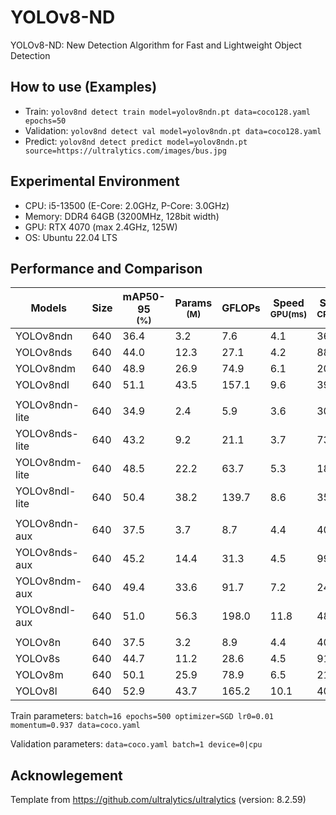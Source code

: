 # YOLOv8-ND
YOLOv8-ND: New Detection Algorithm for Fast and Lightweight Object Detection

## How to use (Examples)
* Train: `yolov8nd detect train model=yolov8ndn.pt data=coco128.yaml epochs=50`
* Validation: `yolov8nd detect val model=yolov8ndn.pt data=coco128.yaml`
* Predict: `yolov8nd detect predict model=yolov8ndn.pt source=https://ultralytics.com/images/bus.jpg`

## Experimental Environment
* CPU: i5-13500 (E-Core: 2.0GHz, P-Core: 3.0GHz)
* Memory: DDR4 64GB (3200MHz, 128bit width)
* GPU: RTX 4070 (max 2.4GHz, 125W)
* OS: Ubuntu 22.04 LTS

## Performance and Comparison

| Models            | Size  | mAP50-95<br><sup>(%)  | Params<br><sup>(M)| GFLOPs    | Speed<br><sup>GPU(ms) | Speed<br><sup>CPU(ms) |
|-------------------|-------|-----------------------|-------------------|-----------|-----------------------|-----------------------|
| YOLOv8ndn         | 640   | 36.4                  | 3.2               | 7.6       | 4.1                   | 36.9                  |
| YOLOv8nds         | 640   | 44.0                  | 12.3              | 27.1      | 4.2                   | 88.2                  |
| YOLOv8ndm         | 640   | 48.9                  | 26.9              | 74.9      | 6.1                   | 205.5                 |
| YOLOv8ndl         | 640   | 51.1                  | 43.5              | 157.1     | 9.6                   | 390.5                 |
|                   |       |                       |                   |           |                       |                       |
| YOLOv8ndn-lite    | 640   | 34.9                  | 2.4               | 5.9       | 3.6                   | 30.9                  |
| YOLOv8nds-lite    | 640   | 43.2                  | 9.2               | 21.1      | 3.7                   | 73.7                  |
| YOLOv8ndm-lite    | 640   | 48.5                  | 22.2              | 63.7      | 5.3                   | 181.4                 |
| YOLOv8ndl-lite    | 640   | 50.4                  | 38.2              | 139.7     | 8.6                   | 352.4                 |
|                   |       |                       |                   |           |                       |                       |
| YOLOv8ndn-aux     | 640   | 37.5                  | 3.7               | 8.7       | 4.4                   | 40.7                  |
| YOLOv8nds-aux     | 640   | 45.2                  | 14.4              | 31.3      | 4.5                   | 99.5                  |
| YOLOv8ndm-aux     | 640   | 49.4                  | 33.6              | 91.7      | 7.2                   | 245.1                 |
| YOLOv8ndl-aux     | 640   | 51.0                  | 56.3              | 198.0     | 11.8                  | 485.0                 |
|                   |       |                       |                   |           |                       |                       |
| YOLOv8n           | 640   | 37.5                  | 3.2               | 8.9       | 4.4                   | 40.9                  |
| YOLOv8s           | 640   | 44.7                  | 11.2              | 28.6      | 4.5                   | 91.5                  |
| YOLOv8m           | 640   | 50.1                  | 25.9              | 78.9      | 6.5                   | 215.1                 |
| YOLOv8l           | 640   | 52.9                  | 43.7              | 165.2     | 10.1                  | 406.5                 |

Train parameters: `batch=16 epochs=500 optimizer=SGD lr0=0.01 momentum=0.937 data=coco.yaml`

Validation parameters: `data=coco.yaml batch=1 device=0|cpu`


## Acknowlegement

Template from https://github.com/ultralytics/ultralytics (version: 8.2.59)
